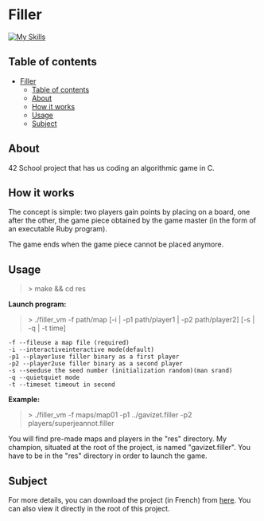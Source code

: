 # Filler
[![My Skills](https://skills.thijs.gg/icons?i=c&theme=light)](https://skills.thijs.gg)
## Table of contents
- [Filler](#filler)
  - [Table of contents](#table-of-contents)
  - [About](#about)
  - [How it works](#how-it-works)
  - [Usage](#usage)
  - [Subject](#subject)

## About
42 School project that has us coding an algorithmic game in C.

## How it works
The concept is simple: two players gain points by placing on a board, one after the other, the game piece obtained by the game master (in the form of an executable Ruby program).

The game ends when the game piece cannot be placed anymore.

## Usage
> \> make && cd res

__**Launch program:**__
> \> ./filler_vm -f path/map [-i | -p1 path/player1 | -p2 path/player2] [-s | -q | -t time]
```
-f --fileuse a map file (required)
-i --interactiveinteractive mode(default)
-p1 --player1use filler binary as a first player
-p2 --player2use filler binary as a second player
-s --seeduse the seed number (initialization random)(man srand)
-q --quietquiet mode
-t --timeset timeout in second
```
__**Example:**__
> \> ./filler_vm -f maps/map01 -p1 ../gavizet.filler -p2 players/superjeannot.filler

You will find pre-made maps and players in the "res" directory. My champion, situated at the root of the project, is named "gavizet.filler". You have to be in the "res" directory in order to launch the game.

## Subject
For more details, you can download the project (in French) from [here](https://raw.githubusercontent.com/gavizet/filler/master/filler.fr.pdf).
You can also view it directly in the root of this project.
